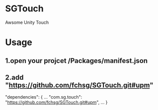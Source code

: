# SGTouch
Awsome Unity Touch

# Usage
## 1.open your projcet /Packages/manifest.json
## 2.add "https://github.com/fchsg/SGTouch.git#upm" 
"dependencies": {
    ...
    "com.sg.touch": "https://github.com/fchsg/SGTouch.git#upm",
    ...
    }
